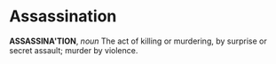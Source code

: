 # Assassination

**ASSASSINA'TION**, _noun_ The act of killing or murdering, by surprise or secret assault; murder by violence.